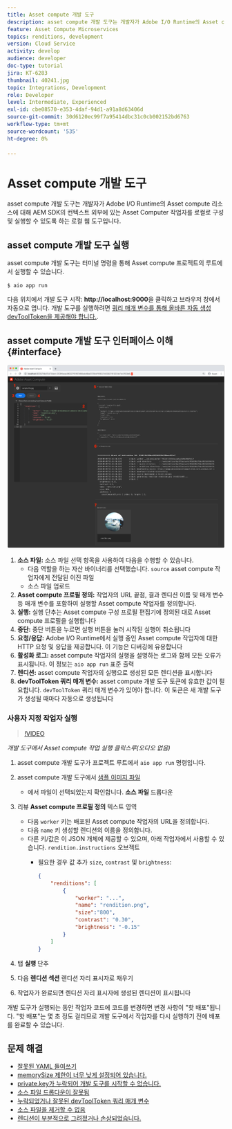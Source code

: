 ```yaml
---
title: Asset compute 개발 도구
description: asset compute 개발 도구는 개발자가 Adobe I/O Runtime의 Asset compute 리소스에 대해 AEM SDK의 컨텍스트 외부에 있는 Asset Computer 작업자를 로컬로 구성 및 실행할 수 있도록 하는 로컬 웹 도구입니다.
feature: Asset Compute Microservices
topics: renditions, development
version: Cloud Service
activity: develop
audience: developer
doc-type: tutorial
jira: KT-6283
thumbnail: 40241.jpg
topic: Integrations, Development
role: Developer
level: Intermediate, Experienced
exl-id: cbe08570-e353-4daf-94d1-a91a8d63406d
source-git-commit: 30d6120ec99f7a95414dbc31c0cb002152bd6763
workflow-type: tm+mt
source-wordcount: '535'
ht-degree: 0%

---
```


# Asset compute 개발 도구

asset compute 개발 도구는 개발자가 Adobe I/O Runtime의 Asset compute 리소스에 대해 AEM SDK의 컨텍스트 외부에 있는 Asset Computer 작업자를 로컬로 구성 및 실행할 수 있도록 하는 로컬 웹 도구입니다.

## asset compute 개발 도구 실행

asset compute 개발 도구는 터미널 명령을 통해 Asset compute 프로젝트의 루트에서 실행할 수 있습니다.

```
$ aio app run
```

다음 위치에서 개발 도구 시작: __http://localhost:9000__&#x200B;을 클릭하고 브라우저 창에서 자동으로 엽니다. 개발 도구를 실행하려면 [쿼리 매개 변수를 통해 올바른 자동 생성 devToolToken을 제공해야 합니다.](#troubleshooting__devtooltoken).

## asset compute 개발 도구 인터페이스 이해{#interface}

![Asset compute 개발 도구](./assets/development-tool/asset-compute-dev-tool.png)

1. __소스 파일:__ 소스 파일 선택 항목을 사용하여 다음을 수행할 수 있습니다.
   + 다음 역할을 하는 자산 바이너리를 선택했습니다. `source` asset compute 작업자에게 전달된 이진 파일
   + 소스 파일 업로드
1. __Asset compute 프로필 정의:__ 작업자의 URL 끝점, 결과 렌디션 이름 및 매개 변수 등 매개 변수를 포함하여 실행할 Asset compute 작업자를 정의합니다.
1. __실행:__ 실행 단추는 Asset compute 구성 프로필 편집기에 정의된 대로 Asset compute 프로필을 실행합니다
1. __중단:__ 중단 버튼을 누르면 실행 버튼을 눌러 시작된 실행이 취소됩니다
1. __요청/응답:__ Adobe I/O Runtime에서 실행 중인 Asset compute 작업자에 대한 HTTP 요청 및 응답을 제공합니다. 이 기능은 디버깅에 유용합니다
1. __활성화 로그:__ asset compute 작업자의 실행을 설명하는 로그와 함께 모든 오류가 표시됩니다. 이 정보는 `aio app run` 표준 출력
1. __렌디션:__ asset compute 작업자의 실행으로 생성된 모든 렌디션을 표시합니다
1. __devToolToken 쿼리 매개 변수:__ asset compute 개발 도구 토큰에 유효한 값이 필요합니다. `devToolToken` 쿼리 매개 변수가 있어야 합니다. 이 토큰은 새 개발 도구가 생성될 때마다 자동으로 생성됩니다

### 사용자 지정 작업자 실행

>[!VIDEO](https://video.tv.adobe.com/v/40241?quality=12&learn=on)

_개발 도구에서 Asset compute 작업 실행 클릭스루(오디오 없음)_

1. asset compute 개발 도구가 프로젝트 루트에서 `aio app run` 명령입니다.
1. asset compute 개발 도구에서 [샘플 이미지 파일](../assets/samples/sample-file.jpg)
   + 에서 파일이 선택되었는지 확인합니다. __소스 파일__ 드롭다운
1. 리뷰 __Asset compute 프로필 정의__ 텍스트 영역
   + 다음 `worker` 키는 배포된 Asset compute 작업자의 URL을 정의합니다.
   + 다음 `name` 키 생성할 렌디션의 이름을 정의합니다.
   + 다른 키/값은 이 JSON 개체에 제공할 수 있으며, 아래 작업자에서 사용할 수 있습니다. `rendition.instructions` 오브젝트
      + 필요한 경우 값 추가 `size`, `contrast` 및 `brightness`:

        ```json
        {
            "renditions": [
                {
                    "worker": "...",
                    "name": "rendition.png",
                    "size":"800",
                    "contrast": "0.30",
                    "brightness": "-0.15"
                }
            ]
        }
        ```

1. 탭 __실행__ 단추
1. 다음 __렌디션 섹션__ 렌디션 자리 표시자로 채우기
1. 작업자가 완료되면 렌디션 자리 표시자에 생성된 렌디션이 표시됩니다

개발 도구가 실행되는 동안 작업자 코드에 코드를 변경하면 변경 사항이 &quot;핫 배포&quot;됩니다. &quot;핫 배포&quot;는 몇 초 정도 걸리므로 개발 도구에서 작업자를 다시 실행하기 전에 배포를 완료할 수 있습니다.

## 문제 해결

+ [잘못된 YAML 들여쓰기](../troubleshooting.md#incorrect-yaml-indentation)
+ [memorySize 제한이 너무 낮게 설정되어 있습니다.](../troubleshooting.md#memorysize-limit-is-set-too-low)
+ [private.key가 누락되어 개발 도구를 시작할 수 없습니다.](../troubleshooting.md#missing-private-key)
+ [소스 파일 드롭다운이 잘못됨](../troubleshooting.md#source-files-dropdown-incorrect)
+ [누락되었거나 잘못된 devToolToken 쿼리 매개 변수](../troubleshooting.md#missing-or-invalid-devtooltoken-query-parameter)
+ [소스 파일을 제거할 수 없음](../troubleshooting.md#unable-to-remove-source-files)
+ [렌디션이 부분적으로 그려졌거나 손상되었습니다.](../troubleshooting.md#rendition-returned-partially-drawn-or-corrupt)
